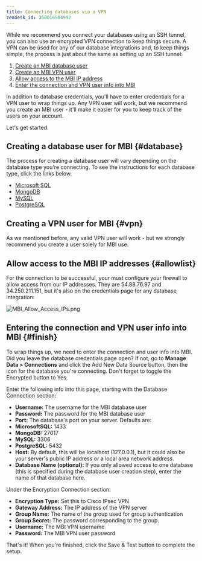 ```yaml
---
title: Connecting databases via a VPN
zendesk_id: 360016504992
---
```


While we recommend you connect your databases using an SSH tunnel, you can also use an encrypted VPN connection to keep things secure. A VPN can be used for any of our database integrations and, to keep things simple, the process is just about the same as setting up an SSH tunnel:

1. [Create an MBI database user](../#database)
1. [Create an MBI VPN user](../#vpn)
1. [Allow access to the MBI IP address](../#allowlist)
1. [Enter the connection and VPN user info into MBI](../#finish)

In addition to database credentials, you\'ll have to enter credentials for a VPN user to wrap things up. Any VPN user will work, but we recommend you create an MBI user - it\'ll make it easier for you to keep track of the users on your account.

Let's get started.

## Creating a database user for MBI {#database}

The process for creating a database user will vary depending on the database type you\'re connecting. To see the instructions for each database type, click the links below.

* [Microsoft SQL](../data-analyst/importing-data/integrations/microsoft-sql-server.md)
* [MongoDB](../data-analyst/importing-data/integrations/databases-via-a-vpn.md)
* [MySQL](../data-analyst/importing-data/integrations/mysql-via-a-direct-connection.md)
* [PostgreSQL](../data-analyst/importing-data/integrations/postgresql.md)

## Creating a VPN user for MBI {#vpn}

As we mentioned before, any valid VPN user will work - but we strongly recommend you create a user solely for MBI use.

## Allow access to the MBI IP addresses {#allowlist}

For the connection to be successful, your must configure your firewall to allow access from our IP addresses. They are 54.88.76.97 and 34.250.211.151, but it's also on the credentials page for any database integration:

![MBI_Allow_Access_IPs.png](../assets/MBI_allow_access_IPs.png)

## Entering the connection and VPN user info into MBI {#finish}

To wrap things up, we need to enter the connection and user info into MBI. Did you leave the database credentials page open? If not, go to **Manage Data > Connections** and click the Add New Data Source button, then the icon for the database you\'re connecting. Don\'t forget to toggle the Encrypted button to Yes.

Enter the following info into this page, starting with the Database Connection section:

* **Username:** The username for the MBI database user
* **Password:** The password for the MBI database user
* **Port:** The database\'s port on your server. Defaults are:
* **MicrosoftSQL:** 1433
* **MongoDB:** 27017
* **MySQL:** 3306
* **PostgreSQL:** 5432
* **Host:** By default, this will be localhost (127.0.0.1), but it could also be your server\'s public IP address or a local area network address.
* **Database Name (optional):** If you only allowed access to one database (this is specified during the database user creation step), enter the name of that database here.

Under the Encryption Connection section:

* **Encryption Type:** Set this to Cisco IPsec VPN
* **Gateway Address:** The IP address of the VPN server
* **Group Name:** The name of the group used for group authentication
* **Group Secret:** The password corresponding to the group.
* **Username:** The MBI VPN username
* **Password:** The MBI VPN user password

That\'s it! When you\'re finished, click the Save & Test button to complete the setup.
